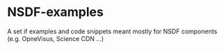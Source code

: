 # NSDF-examples
A set if examples and code snippets meant mostly for NSDF components (e.g. OpneVisus, Science CDN ...)
